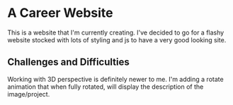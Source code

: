 # A Career Website

This is a website that I'm currently creating. I've decided to go for a flashy website stocked with lots of styling and js to have a very good looking site.

## Challenges and Difficulties

Working with 3D perspective is definitely newer to me. I'm adding a rotate animation that when fully rotated, will display the description of the image/project.
